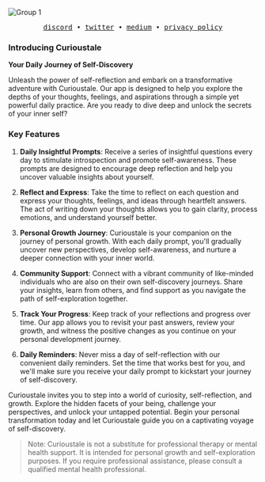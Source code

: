 
![Group 1](https://github.com/curioustale-app/.github/assets/35269424/4a8ead37-ddb8-48f3-98a5-96eba5de4942)

<div align='center'> 
<!--   <h1><samp>Curious Tale</samp></h1>
  <h3><samp>What is it?</samp></h3> -->
  <samp>
    <a href="https://discord.gg/xb5ecHMDkN" title="discord">discord</a>
    &#x2022;
    <a href="https://twitter.com/curioustale_app" title="twitter">twitter</a>
    &#x2022;
    <a href="https://medium.com/@curioustale.app" title="medium">medium</a>
    &#x2022;
    <a href="https://github.com/curioustale-app/.github/blob/main/PRIVACY_POLICY.md" title="privacy policy">privacy policy</a>
  </samp>
</div>

### Introducing Curioustale 

**Your Daily Journey of Self-Discovery**

Unleash the power of self-reflection and embark on a transformative adventure with Curioustale. Our app is designed to help you explore the depths of your thoughts, feelings, and aspirations through a simple yet powerful daily practice. Are you ready to dive deep and unlock the secrets of your inner self?

### Key Features

1. **Daily Insightful Prompts**: Receive a series of insightful questions every day to stimulate introspection and promote self-awareness. These prompts are designed to encourage deep reflection and help you uncover valuable insights about yourself.

2. **Reflect and Express**: Take the time to reflect on each question and express your thoughts, feelings, and ideas through heartfelt answers. The act of writing down your thoughts allows you to gain clarity, process emotions, and understand yourself better.

3. **Personal Growth Journey**: Curioustale is your companion on the journey of personal growth. With each daily prompt, you'll gradually uncover new perspectives, develop self-awareness, and nurture a deeper connection with your inner world.

4. **Community Support**: Connect with a vibrant community of like-minded individuals who are also on their own self-discovery journeys. Share your insights, learn from others, and find support as you navigate the path of self-exploration together.

5. **Track Your Progress**: Keep track of your reflections and progress over time. Our app allows you to revisit your past answers, review your growth, and witness the positive changes as you continue on your personal development journey.

6. **Daily Reminders**: Never miss a day of self-reflection with our convenient daily reminders. Set the time that works best for you, and we'll make sure you receive your daily prompt to kickstart your journey of self-discovery.

Curioustale invites you to step into a world of curiosity, self-reflection, and growth. Explore the hidden facets of your being, challenge your perspectives, and unlock your untapped potential. Begin your personal transformation today and let Curioustale guide you on a captivating voyage of self-discovery.

> Note: Curioustale is not a substitute for professional therapy or mental health support. It is intended for personal growth and self-exploration purposes. If you require professional assistance, please consult a qualified mental health professional.
